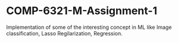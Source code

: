 # COMP-6321-M-Assignment-1
Implementation of some of the interesting concept in ML like Image classification, Lasso Regilarization, Regression.
